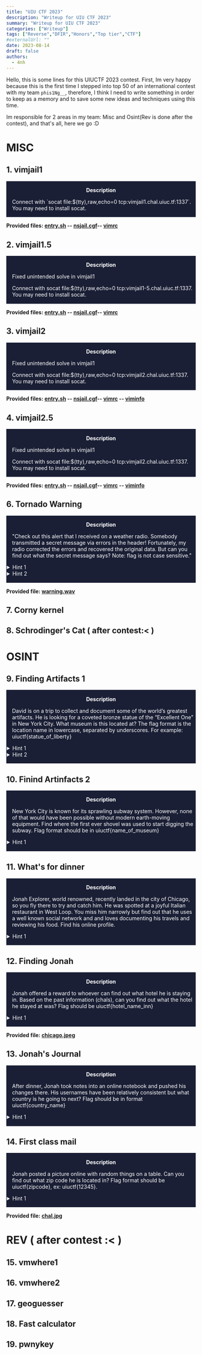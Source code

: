 ```yaml
---
title: "UIU CTF 2023"
description: "Writeup for UIU CTF 2023"
summary: "Writeup for UIU CTF 2023"
categories: ["Writeup"]
tags: ["Reverse","DFIR","Honors","Top tier","CTF"]
#externalUrl: ""
date: 2023-08-14
draft: false
authors:
  - 4nh
---
```


Hello, this is some lines for this UIUCTF 2023 contest. First, Im very happy because this is the first time I stepped into top 50 of an international contest with my team `phis1Ng__`, therefore, I think I need to write something in order to keep as a memory and to save some new ideas and techniques using this time.

Im responsible for 2 areas in my team: Misc and Osint(Rev is done after the contest), and that's all, here we go :D


# MISC
## 1. vimjail1

<div class="warning" style="padding:0.1em; background-color:#1A1F35;">
    <span>
        <p style="margin-top:1em; text-align:center;">
            <b><span style="color:#FFFFFF !important;"> Description</span></b>
        </p>
        <p style="margin-left:1em; color:#FFFFFF;">
            Connect with `socat file:$(tty),raw,echo=0 tcp:vimjail1.chal.uiuc.tf:1337`. You may need to install socat.
        </p>
        <p style="margin-bottom:1em; margin-right:1em; text-align:right; font-family:Georgia; color:#FFFFFF;">
        </p>
    </span>
</div>

**Provided files: [entry.sh](https://2023.uiuc.tf/files/9ab066e6d8dc34b582242cd0ee5b54b8/entry.sh) -- [nsjail.cgf](https://2023.uiuc.tf/files/55e629783aaddfeb0725477795ac4156/nsjail.cfg)-- [vimrc](https://2023.uiuc.tf/files/73a3a3658313279c33f2fc69b50c45cf/vimrc)**

## 2. vimjail1.5

<div class="warning" style="padding:0.1em; background-color:#1A1F35;">
    <span>
        <p style="margin-top:1em; text-align:center;">
            <b><span style="color:#FFFFFF !important;"> Description</span></b>
        </p>
        <p style="margin-left:1em; color:#FFFFFF;">
            Fixed unintended solve in vimjail1
        </p>
        <p style="margin-left:1em; color:#FFFFFF;">
            Connect with socat file:$(tty),raw,echo=0 tcp:vimjail1-5.chal.uiuc.tf:1337. You may need to install socat.
        </p>
        <p style="margin-bottom:1em; margin-right:1em; text-align:right; font-family:Georgia; color:#FFFFFF;">
        </p>
    </span>
</div>

**Provided files: [entry.sh](https://2023.uiuc.tf/files/55063dc423a8373f8cbc60d8aabd4ba6/entry.sh) -- [nsjail.cgf](https://2023.uiuc.tf/files/77ce241f2ff30c19cee849f65f2cf0dd/nsjail.cfg)-- [vimrc](https://2023.uiuc.tf/files/a5c49e80eb02414585d49a4815d2f004/vimrc)**



## 3. vimjail2

<div class="warning" style="padding:0.1em; background-color:#1A1F35;">
    <span>
        <p style="margin-top:1em; text-align:center;">
            <b><span style="color:#FFFFFF !important;"> Description</span></b>
        </p>
        <p style="margin-left:1em; color:#FFFFFF;">
            Fixed unintended solve in vimjail1
        </p>
        <p style="margin-left:1em; color:#FFFFFF;">
            Connect with socat file:$(tty),raw,echo=0 tcp:vimjail2.chal.uiuc.tf:1337. You may need to install socat.
        </p>
        <p style="margin-bottom:1em; margin-right:1em; text-align:right; font-family:Georgia; color:#FFFFFF;">
        </p>
    </span>
</div>

**Provided files: [entry.sh](https://2023.uiuc.tf/files/62b21acdeb6002bd9031cb569c43c8d4/entry.sh) -- [nsjail.cgf](https://2023.uiuc.tf/files/7787cd00e0f101d9680a52caee6b142a/nsjail.cfg)-- [vimrc](https://2023.uiuc.tf/files/35c5ace464a7bfa666295c14a2f8a9ed/vimrc) -- [viminfo](https://2023.uiuc.tf/files/bf3c336737319e16887d1b411234ae2f/viminfo)**
## 4. vimjail2.5
<div class="warning" style="padding:0.1em; background-color:#1A1F35;">
    <span>
        <p style="margin-top:1em; text-align:center;">
            <b><span style="color:#FFFFFF !important;"> Description</span></b>
        </p>
        <p style="margin-left:1em; color:#FFFFFF;">
            Fixed unintended solve in vimjail1
        </p>
        <p style="margin-left:1em; color:#FFFFFF;">
            Connect with socat file:$(tty),raw,echo=0 tcp:vimjail2.chal.uiuc.tf:1337. You may need to install socat.
        </p>
        <p style="margin-bottom:1em; margin-right:1em; text-align:right; font-family:Georgia; color:#FFFFFF;">
        </p>
    </span>
</div>

**Provided files: [entry.sh](https://2023.uiuc.tf/files/68058c49bdcc76666df0355f04887fbf/entry.sh) -- [nsjail.cgf](https://2023.uiuc.tf/files/c874fca1cbeec692a1f38e5b7cf39bd2/nsjail.cfg)-- [vimrc](https://2023.uiuc.tf/files/f0067b22797e23def853f13923eb6568/vimrc) -- [viminfo](https://2023.uiuc.tf/files/b10cd1e18dcb2013f0ab008cfebf4f8b/viminfo)**

## 6. Tornado Warning
<div class="warning" style="padding:0.1em; background-color:#1A1F35;">
    <span>
         <p style="margin-top:1em; text-align:center;">
            <b><span style="color:#FFFFFF !important;"> Description</span></b>
        <p style="margin-left:1em; color:#FFFFFF;">
            "Check out this alert that I received on a weather radio. Somebody transmitted a secret message via errors in the header! Fortunately, my radio corrected the errors and recovered the original data. But can you find out what the secret message says?  
            Note: flag is not case sensitive."
        </p>
        <details>
            <summary style="color:#FFFFFF;">Hint 1</summary>
            <p style="margin-left:1em; color:#FFFFFF;">The header is encoded with Specific Area Message Encoding.</p>
        </details>
        <details>
            <summary style="color:#FFFFFF;">Hint 2</summary>
            <p style="margin-left:1em; color:#FFFFFF;">The three buzzes are supposed to be identical, but in this challenge, they are different due to errors.</p>
        </details>
        <p style="margin-bottom:1em; margin-right:1em; text-align:right; font-family:Georgia;">
        </p>
    </span>
</div>

**Provided file: [warning.wav](https://2023.uiuc.tf/files/ff16d04bef6f15d6da26adab17478046/warning.wav)**

## 7. Corny kernel


## 8. Schrodinger's Cat ( after contest:< )

# OSINT

## 9. Finding Artifacts 1
<div class="warning" style="padding:0.1em; background-color:#1A1F35;">
    <span>
         <p style="margin-top:1em; text-align:center;">
            <b><span style="color:#FFFFFF !important;"> Description</span></b>
        <p style="margin-left:1em; color:#FFFFFF;">
            David is on a trip to collect and document some of the world’s greatest artifacts. He is looking for a coveted bronze statue of the “Excellent One” in New York City. What museum is this located at? The flag format is the location name in lowercase, separated by underscores. For example: uiuctf{statue_of_liberty}
        </p>
        <details>
            <summary style="color:#FFFFFF;">Hint 1</summary>
            <p style="margin-left:1em; color:#FFFFFF;">The first two characters of the statue begin with "ma"</p>
        </details>
        <details>
            <summary style="color:#FFFFFF;">Hint 2</summary>
            <p style="margin-left:1em; color:#FFFFFF;">It is very prevalent in southern Asia</p>
        </details>
        <p style="margin-bottom:1em; margin-right:1em; text-align:right; font-family:Georgia;">
        </p>
    </span>
</div>



## 10. Finind Artinfacts 2
<div class="warning" style="padding:0.1em; background-color:#1A1F35;">
    <span>
         <p style="margin-top:1em; text-align:center;">
            <b><span style="color:#FFFFFF !important;"> Description</span></b>
        <p style="margin-left:1em; color:#FFFFFF;">
            New York City is known for its sprawling subway system. However, none of that would have been possible without modern earth-moving equipment. Find where the first ever shovel was used to start digging the subway. Flag format should be in uiuctf{name_of_museum}
        </p>
        <details>
            <summary style="color:#FFFFFF;">Hint 1</summary>
            <p style="margin-left:1em; color:#FFFFFF;">well known for their baby blue colorings</p>
        </details>
        <p style="margin-bottom:1em; margin-right:1em; text-align:right; font-family:Georgia;">
        </p>
    </span>
</div>

## 11. What's for dinner

<div class="warning" style="padding:0.1em; background-color:#1A1F35;">
    <span>
         <p style="margin-top:1em; text-align:center;">
            <b><span style="color:#FFFFFF !important;"> Description</span></b>
        <p style="margin-left:1em; color:#FFFFFF;">
            Jonah Explorer, world renowned, recently landed in the city of Chicago, so you fly there to try and catch him. He was spotted at a joyful Italian restaurant in West Loop. You miss him narrowly but find out that he uses a well known social network and and loves documenting his travels and reviewing his food. Find his online profile.
        </p>
        <details>
            <summary style="color:#FFFFFF;">Hint 1</summary>
            <p style="margin-left:1em; color:#FFFFFF;">what does joy translate to?</p>
        </details>
        <p style="margin-bottom:1em; margin-right:1em; text-align:right; font-family:Georgia;">
        </p>
    </span>
</div>


## 12. Finding Jonah
<div class="warning" style="padding:0.1em; background-color:#1A1F35;">
    <span>
         <p style="margin-top:1em; text-align:center;">
            <b><span style="color:#FFFFFF !important;"> Description</span></b>
        <p style="margin-left:1em; color:#FFFFFF;">
            Jonah offered a reward to whoever can find out what hotel he is staying in. Based on the past information (chals), can you find out what the hotel he stayed at was? Flag should be uiuctf{hotel_name_inn}
        </p>
        <details>
            <summary style="color:#FFFFFF;">Hint 1</summary>
            <p style="margin-left:1em; color:#FFFFFF;">what does joy translate to?</p>
        </details>
        <p style="margin-bottom:1em; margin-right:1em; text-align:right; font-family:Georgia;">
        </p>
    </span>
</div>

**Provided file: [chicago.jpeg](https://2023.uiuc.tf/files/9c55eca8296b05baa372a345bb5acf87/chicago.jpeg)**

## 13. Jonah's Journal
<div class="warning" style="padding:0.1em; background-color:#1A1F35;">
    <span>
         <p style="margin-top:1em; text-align:center;">
            <b><span style="color:#FFFFFF !important;"> Description</span></b>
        <p style="margin-left:1em; color:#FFFFFF;">
            After dinner, Jonah took notes into an online notebook and pushed his changes there. His usernames have been relatively consistent but what country is he going to next? Flag should be in format uiuctf{country_name}
        </p>
        <details>
            <summary style="color:#FFFFFF;">Hint 1</summary>
            <p style="margin-left:1em; color:#FFFFFF;">forks, trees, pushing, and pulling</p>
        </details>
        <p style="margin-bottom:1em; margin-right:1em; text-align:right; font-family:Georgia;">
        </p>
    </span>
</div>


## 14. First class mail
<div class="warning" style="padding:0.1em; background-color:#1A1F35;">
    <span>
         <p style="margin-top:1em; text-align:center;">
            <b><span style="color:#FFFFFF !important;"> Description</span></b>
        <p style="margin-left:1em; color:#FFFFFF;">
            Jonah posted a picture online with random things on a table. Can you find out what zip code he is located in? Flag format should be uiuctf{zipcode}, ex: uiuctf{12345}.
        </p>
        <details>
            <summary style="color:#FFFFFF;">Hint 1</summary>
            <p style="margin-left:1em; color:#FFFFFF;">I think code is cool</p>
        </details>
        <p style="margin-bottom:1em; margin-right:1em; text-align:right; font-family:Georgia;">
        </p>
    </span>
</div>

**Provided file: [chal.jpg](https://2023.uiuc.tf/files/8f46e33bf590595eaf59163e6cd6b18f/chal.jpg)**

# REV ( after contest :< )
## 15. vmwhere1

## 16. vmwhere2

## 17. geoguesser

## 18. Fast calculator

## 19. pwnykey

